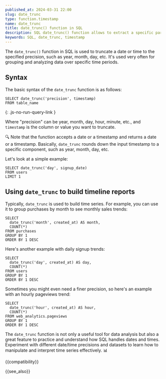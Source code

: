 ```yaml
---
published_at: 2024-03-31 22:00
slug: date_trunc
type: function.timestamp
name: date_trunc
title: date_trunc() function in SQL
description: SQL date_trunc() function allows to extract a specific part of a timestamp (year, month, day, hour, etc).
keywords: SQL, date_trunc, timestamp
---
```


The `date_trunc()` function in SQL is used to truncate a date or time to the specified precision, such as year, month, day, etc. It's used very often for grouping and analyzing data over specific time periods.

## Syntax

The basic syntax of the `date_trunc` function is as follows:

~~~pgsql
SELECT date_trunc('precision', timestamp)
FROM table_name
~~~
{: .js-no-run-query-link }

Where "precision" can be year, month, day, hour, minute, etc., and `timestamp` is the column or value you want to truncate.

:mag: Note that the function accepts a date or a timestamp and returns a date or a timestamp. Basically, `date_trunc` rounds down the input timestamp to a specific component, such as year, month, day, etc.

Let's look at a simple example:

~~~pgsql
SELECT date_trunc('day', signup_date)
FROM users
LIMIT 1
~~~

## Using `date_trunc` to build timeline reports

Typically, `date_trunc` is used to build time series. For example, you can use it to group purchases by month to see monthly sales trends:

~~~pgsql
SELECT
  date_trunc('month', created_at) AS month,
  COUNT(*)
FROM purchases
GROUP BY 1
ORDER BY 1 DESC
~~~

Here's another example with daily signup trends:

~~~pgsql
SELECT
  date_trunc('day', created_at) AS day,
  COUNT(*)
FROM users
GROUP BY 1
ORDER BY 1 DESC
~~~

Sometimes you might even need a finer precision, so here's an example with an hourly pageviews trend:

~~~pgsql
SELECT
  date_trunc('hour', created_at) AS hour,
  COUNT(*)
FROM web_analytics.pageviews
GROUP BY 1
ORDER BY 1 DESC
~~~

The `date_trunc` function is not only a useful tool for data analysis but also a great feature to practice and understand how SQL handles dates and times. Experiment with different date/time precisions and datasets to learn how to manipulate and interpret time series effectively. :bar_chart:

{{compatibility}}

{{see_also}}
